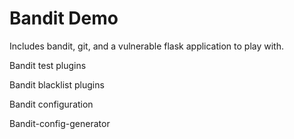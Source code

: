 # Bandit Demo

Includes bandit, git, and a vulnerable flask application to play with.

Bandit test plugins

Bandit blacklist plugins

Bandit configuration

Bandit-config-generator